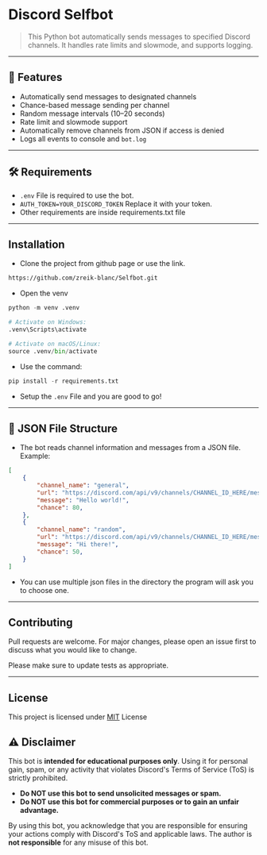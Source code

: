 # Discord Selfbot

> This Python bot automatically sends messages to specified Discord channels. It handles rate limits and slowmode, and supports logging.

---

## 🌟 Features

- Automatically send messages to designated channels  
- Chance-based message sending per channel  
- Random message intervals (10–20 seconds)  
- Rate limit and slowmode support  
- Automatically remove channels from JSON if access is denied  
- Logs all events to console and `bot.log`  

---

## 🛠 Requirements

- ```.env``` File is required to use the bot.
- ```AUTH_TOKEN=YOUR_DISCORD_TOKEN``` Replace it with your token.
- Other requirements are inside requirements.txt file

---

## Installation

- Clone the project from github page or use the link.

```bash
https://github.com/zreik-blanc/Selfbot.git
```
- Open the venv
```python
python -m venv .venv

# Activate on Windows:
.venv\Scripts\activate

# Activate on macOS/Linux:
source .venv/bin/activate
```
- Use the command:
```python
pip install -r requirements.txt
```
- Setup the `.env` File and you are good to go!

---

## 📄 JSON File Structure

- The bot reads channel information and messages from a JSON file. Example:
```json
[
    {
        "channel_name": "general",
        "url": "https://discord.com/api/v9/channels/CHANNEL_ID_HERE/messages",
        "message": "Hello world!",
        "chance": 80,
    },
    {
        "channel_name": "random",
        "url": "https://discord.com/api/v9/channels/CHANNEL_ID_HERE/messages",
        "message": "Hi there!",
        "chance": 50,
    }
]
```
- You can use multiple json files in the directory the program will ask you to choose one.

---


## Contributing

Pull requests are welcome. For major changes, please open an issue first
to discuss what you would like to change.

Please make sure to update tests as appropriate.

---

## License

This project is licensed under [MIT](https://choosealicense.com/licenses/mit/) License

## ⚠️ Disclaimer

This bot is **intended for educational purposes only**. Using it for personal gain, spam, or any activity that violates Discord's Terms of Service (ToS) is strictly prohibited.  

- **Do NOT use this bot to send unsolicited messages or spam.**  
- **Do NOT use this bot for commercial purposes or to gain an unfair advantage.**  

By using this bot, you acknowledge that you are responsible for ensuring your actions comply with Discord's ToS and applicable laws. The author is **not responsible** for any misuse of this bot.
